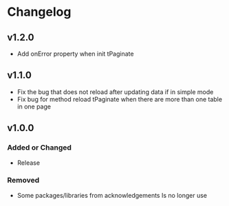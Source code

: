 # Changelog

## v1.2.0
- Add onError property when init tPaginate

## v1.1.0
- Fix the bug that does not reload after updating data if in simple mode
- Fix bug for method reload tPaginate when there are more than one table in one page

## v1.0.0

### Added or Changed
- Release

### Removed
- Some packages/libraries from acknowledgements Is no longer use
